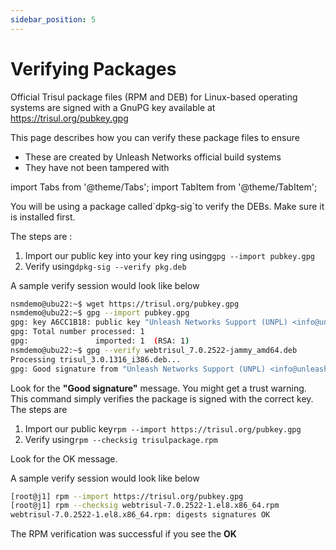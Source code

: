```yaml
---
sidebar_position: 5
---
```


# Verifying Packages


Official Trisul package files (RPM and DEB) for Linux-based operating systems are signed with a GnuPG key available at https://trisul.org/pubkey.gpg

This page describes how you can verify these package files to ensure 

- These are created by Unleash Networks official build systems
- They have not been tampered with




import Tabs from '@theme/Tabs';
import TabItem from '@theme/TabItem'; 

<Tabs>
<TabItem value="deb" label="Ubuntu">
  You will be using a package called`dpkg-sig`to verify the DEBs. Make sure it is installed first.

  The steps are :

  1. Import our public key into your key ring using`gpg --import pubkey.gpg`
  2. Verify using`dpkg-sig --verify pkg.deb`

  A sample verify session would look like below

  ```bash
  nsmdemo@ubu22:~$ wget https://trisul.org/pubkey.gpg 
  nsmdemo@ubu22:~$ gpg --import pubkey.gpg 
  gpg: key A6CC1B18: public key "Unleash Networks Support (UNPL) <info@unleashnetworks.com>" imported
  gpg: Total number processed: 1
  gpg:               imported: 1  (RSA: 1)
  nsmdemo@ubu22:~$ gpg --verify webtrisul_7.0.2522-jammy_amd64.deb 
  Processing trisul_3.0.1316_i386.deb...
  gpg: Good signature from "Unleash Networks Support (UNPL) <info@unleashnetworks.com>" [unknown]
  ```

  Look for the **"Good signature"** message. You might get a trust warning. This command simply verifies the package is signed with the correct key.
  </TabItem>
  <TabItem value="rpm" label="CentOS/RHEL Uninstall" default>
  The steps are

  1. Import our public key`rpm --import https://trisul.org/pubkey.gpg`
  2. Verify using`rpm --checksig trisulpackage.rpm`

  Look for the OK message.

  A sample verify session would look like below

  ```bash
  [root@j1] rpm --import https://trisul.org/pubkey.gpg
  [root@j1] rpm --checksig webtrisul-7.0.2522-1.el8.x86_64.rpm
  webtrisul-7.0.2522-1.el8.x86_64.rpm: digests signatures OK
  ```

  The RPM verification was successful if you see the  **OK**
  </TabItem>
</Tabs>

